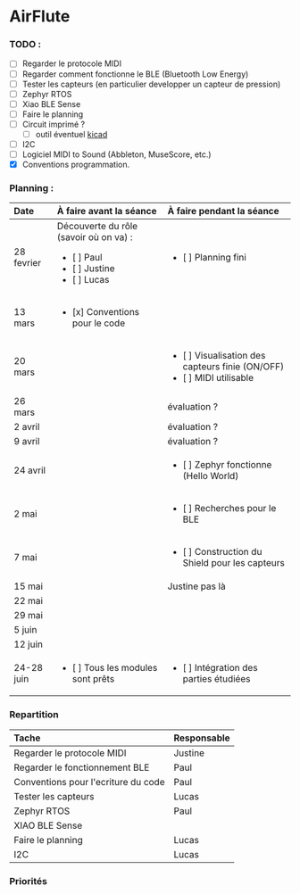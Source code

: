 # AirFlute

### TODO :
- [ ] Regarder le protocole MIDI
- [ ] Regarder comment fonctionne le BLE (Bluetooth Low Energy)
- [ ] Tester les capteurs (en particulier developper un capteur de pression)
- [ ] Zephyr RTOS
- [ ] Xiao BLE Sense
- [ ] Faire le planning
- [ ] Circuit imprimé ?
    * [ ] outil éventuel [kicad](https://www.kicad.org/)
- [ ] I2C
- [ ] Logiciel MIDI to Sound (Abbleton, MuseScore, etc.)
- [x] Conventions programmation.

### Planning :
| Date  | À faire avant la séance  | À faire pendant la séance |
| :- |:-| :-|
| 28 fevrier |Découverte du rôle (savoir où on va) : <ul> <li> [ ] Paul</li> <li> [ ] Justine</li><li> [ ] Lucas</li> </ul> | <ul><li> [ ] Planning fini</li></ul> |
| 13 mars |  <ul> <li> [x] Conventions pour le code</li></ul> |  |
| 20 mars |  | <ul> <li> [ ] Visualisation des capteurs finie (ON/OFF)</li> <li> [ ] MIDI utilisable</li></ul> |
| 26 mars |  | évaluation ? |
| 2 avril |  | évaluation ? |
| 9 avril |  | évaluation ? |
| 24 avril |  | <ul> <li> [ ] Zephyr fonctionne (Hello World)</li></ul> | 
| 2 mai | | <ul> <li> [ ] Recherches pour le BLE </li></ul> |
| 7 mai |  | <ul> <li> [ ] Construction du Shield pour les capteurs </li></ul> |
| 15 mai |  | Justine pas là | 
| 22 mai |  |  | # à donner quand on saura ce qu'on fait
| 29 mai |  |  |
| 5 juin |  |  |
| 12 juin |  |  |
| 24-28 juin | <ul> <li> [ ] Tous les modules sont prêts </li></ul>  | <ul> <li> [ ] Intégration des parties étudiées </li></ul> |


### Repartition

| Tache | Responsable |
| :- |:-|
| Regarder le protocole MIDI | Justine |
| Regarder le fonctionnement BLE | Paul |
| Conventions pour l'ecriture du code | Paul |
| Tester les capteurs | Lucas |
| Zephyr RTOS | Paul |
| XIAO BLE Sense | |
| Faire le planning | Lucas |
| I2C | Lucas |


### Priorités 
